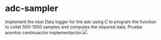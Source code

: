 # adc-sampler

Implement the next Data logger for the adc using C to program the function to collet 500-1000 samples and computes the required data.
Prueba acentos continuación implementación 
![](./adc.001.jpeg)
